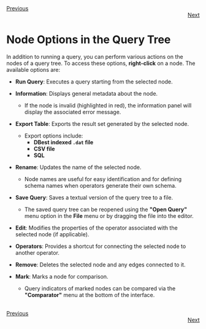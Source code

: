 <div align="left">
    <a href="./07 - running-queries.md">Previous</a>
</div>
<div align="right">
  <a href="./09 - understanding-schemas.md">Next</a>
</div>

# Node Options in the Query Tree

In addition to running a query, you can perform various actions on the nodes of a query tree. To access these options, **right-click** on a node. The available options are:

- **Run Query**: Executes a query starting from the selected node.

- **Information**: Displays general metadata about the node.  
  - If the node is invalid (highlighted in red), the information panel will display the associated error message.

- **Export Table**: Exports the result set generated by the selected node.  
  - Export options include:
    - **DBest indexed `.dat` file**
    - **CSV file**
    - **SQL**

- **Rename**: Updates the name of the selected node.  
  - Node names are useful for easy identification and for defining schema names when operators generate their own schema.

- **Save Query**: Saves a textual version of the query tree to a file.  
  - The saved query tree can be reopened using the **"Open Query"** menu option in the **File** menu or by dragging the file into the editor.

- **Edit**: Modifies the properties of the operator associated with the selected node (if applicable).

- **Operators**: Provides a shortcut for connecting the selected node to another operator.

- **Remove**: Deletes the selected node and any edges connected to it.

- **Mark**: Marks a node for comparison.  
  - Query indicators of marked nodes can be compared via the **"Comparator"** menu at the bottom of the interface.

<br>

<div align="left">
    <a href="./07 - running-queries.md">Previous</a>
</div>
<div align="right">
  <a href="./09 - understanding-schemas.md">Next</a>
</div>
